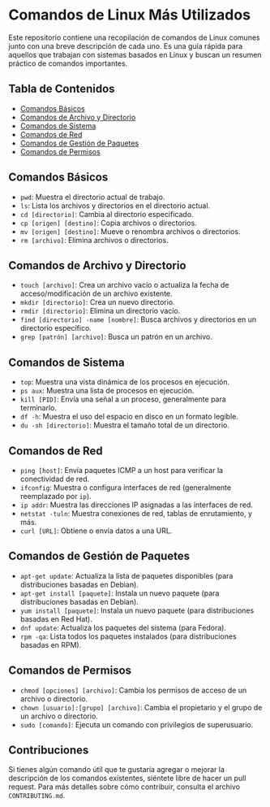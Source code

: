 # Comandos de Linux Más Utilizados

Este repositorio contiene una recopilación de comandos de Linux comunes junto con una breve descripción de cada uno. Es una guía rápida para aquellos que trabajan con sistemas basados en Linux y buscan un resumen práctico de comandos importantes.

## Tabla de Contenidos

- [Comandos Básicos](#comandos-básicos)
- [Comandos de Archivo y Directorio](#comandos-de-archivo-y-directorio)
- [Comandos de Sistema](#comandos-de-sistema)
- [Comandos de Red](#comandos-de-red)
- [Comandos de Gestión de Paquetes](#comandos-de-gestión-de-paquetes)
- [Comandos de Permisos](#comandos-de-permisos)

## Comandos Básicos

- `pwd`: Muestra el directorio actual de trabajo.
- `ls`: Lista los archivos y directorios en el directorio actual.
- `cd [directorio]`: Cambia al directorio especificado.
- `cp [origen] [destino]`: Copia archivos o directorios.
- `mv [origen] [destino]`: Mueve o renombra archivos o directorios.
- `rm [archivo]`: Elimina archivos o directorios.

## Comandos de Archivo y Directorio

- `touch [archivo]`: Crea un archivo vacío o actualiza la fecha de acceso/modificación de un archivo existente.
- `mkdir [directorio]`: Crea un nuevo directorio.
- `rmdir [directorio]`: Elimina un directorio vacío.
- `find [directorio] -name [nombre]`: Busca archivos y directorios en un directorio específico.
- `grep [patrón] [archivo]`: Busca un patrón en un archivo.

## Comandos de Sistema

- `top`: Muestra una vista dinámica de los procesos en ejecución.
- `ps aux`: Muestra una lista de procesos en ejecución.
- `kill [PID]`: Envía una señal a un proceso, generalmente para terminarlo.
- `df -h`: Muestra el uso del espacio en disco en un formato legible.
- `du -sh [directorio]`: Muestra el tamaño total de un directorio.

## Comandos de Red

- `ping [host]`: Envía paquetes ICMP a un host para verificar la conectividad de red.
- `ifconfig`: Muestra o configura interfaces de red (generalmente reemplazado por `ip`).
- `ip addr`: Muestra las direcciones IP asignadas a las interfaces de red.
- `netstat -tuln`: Muestra conexiones de red, tablas de enrutamiento, y más.
- `curl [URL]`: Obtiene o envía datos a una URL.

## Comandos de Gestión de Paquetes

- `apt-get update`: Actualiza la lista de paquetes disponibles (para distribuciones basadas en Debian).
- `apt-get install [paquete]`: Instala un nuevo paquete (para distribuciones basadas en Debian).
- `yum install [paquete]`: Instala un nuevo paquete (para distribuciones basadas en Red Hat).
- `dnf update`: Actualiza los paquetes del sistema (para Fedora).
- `rpm -qa`: Lista todos los paquetes instalados (para distribuciones basadas en RPM).

## Comandos de Permisos

- `chmod [opciones] [archivo]`: Cambia los permisos de acceso de un archivo o directorio.
- `chown [usuario]:[grupo] [archivo]`: Cambia el propietario y el grupo de un archivo o directorio.
- `sudo [comando]`: Ejecuta un comando con privilegios de superusuario.

## Contribuciones

Si tienes algún comando útil que te gustaría agregar o mejorar la descripción de los comandos existentes, siéntete libre de hacer un pull request. Para más detalles sobre cómo contribuir, consulta el archivo `CONTRIBUTING.md`.
